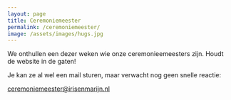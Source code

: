 ```yaml
---
layout: page
title: Ceremoniemeester
permalink: /ceremoniemeester/
image: /assets/images/hugs.jpg
---
```


We onthullen een dezer weken wie onze ceremonieemeesters zijn.
Houdt de website in de gaten!

Je kan ze al wel een mail sturen, maar verwacht nog geen snelle reactie:

ceremoniemeester@irisenmarijn.nl
